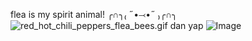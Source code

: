 flea is my spirit animal! ╭∩╮₍ ˶•⤙•˶ ₎╭∩╮
![red_hot_chili_peppers_flea_bees.gif](https://github.com/user-attachments/assets/8f2fbff3-eb05-4ff3-b478-37dcf6eb7dfa)
dan yap
![Image](https://github.com/user-attachments/assets/ac7d3a4a-fbe7-4d61-81b5-14ce0b4c5416)




